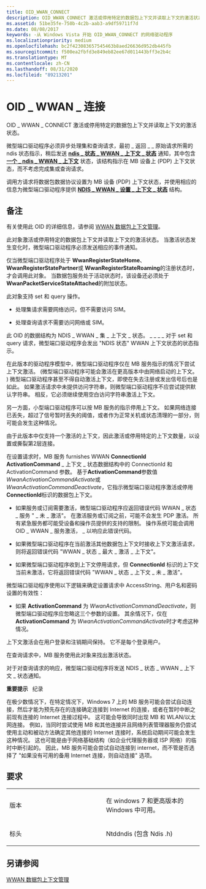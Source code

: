 ```yaml
---
title: OID_WWAN_CONNECT
description: OID_WWAN_CONNECT 激活或停用特定的数据包上下文并读取上下文的激活状态。
ms.assetid: 51be35fe-750b-4c2b-aab3-a9df59711f7d
ms.date: 08/08/2017
keywords: -从 Windows Vista 开始 OID_WWAN_CONNECT 的网络驱动程序
ms.localizationpriority: medium
ms.openlocfilehash: bc2f423083657545463b8aed26636d952db445fb
ms.sourcegitcommit: f500ea2fbfd3e849eb82ee67d011443bff3e2b4c
ms.translationtype: MT
ms.contentlocale: zh-CN
ms.lasthandoff: 08/31/2020
ms.locfileid: "89213201"
---
```

# <a name="oid_wwan_connect"></a>OID \_ WWAN \_ 连接


OID \_ WWAN \_ CONNECT 激活或停用特定的数据包上下文并读取上下文的激活状态。

微型端口驱动程序必须异步处理集和查询请求，最初 \_ 返回 \_ \_ 原始请求所需的 ndis 状态指示，稍后发送 [**ndis \_ 状态 \_ WWAN \_ 上下文 \_ 状态**](ndis-status-wwan-context-state.md) 通知，其中包含 [**一个 \_ ndis \_ WWAN \_ 上下文**](/windows-hardware/drivers/ddi/ndiswwan/ns-ndiswwan-_ndis_wwan_context_state) 状态，该结构指示在 MB 设备上 (PDP) 上下文状态，而不考虑完成集或查询请求。

调用方请求将数据包数据协议设置为 MB 设备 (PDP) 上下文状态，并使用相应的信息为微型端口驱动程序提供 [**NDIS \_ WWAN \_ 设置 \_ 上下文 \_ 状态**](/windows-hardware/drivers/ddi/ndiswwan/ns-ndiswwan-_ndis_wwan_set_context_state) 结构。

<a name="remarks"></a>备注
-------

有关使用此 OID 的详细信息，请参阅 [WWAN 数据包上下文管理](./mb-packet-context-management.md)。

此对象激活或停用特定的数据包上下文并读取上下文的激活状态。 当激活状态发生变化时，微型端口驱动程序必须发送相应的事件通知。

仅当微型端口驱动程序处于 **WwanRegisterStateHome**、 **WwanRegisterStatePartner**或 **WwanRegisterStateRoaming**的注册状态时，才会调用此对象。 当数据包服务处于活动状态时，该设备还必须处于 **WwanPacketServiceStateAttached**的附加状态。

此对象支持 set 和 query 操作。

-   处理集请求需要网络访问，但不需要访问 SIM。

-   处理查询请求不需要访问网络或 SIM。

此 OID 的数据结构为 NDIS \_ WWAN \_ 集 \_ 上下文 \_ 状态。 \_ \_ \_ \_ 对于 set 和 query 请求，微型端口驱动程序会发出 "NDIS 状态" WWAN 上下文状态的状态指示。

在此版本的驱动程序模型中，微型端口驱动程序仅在 MB 服务指示的情况下尝试上下文激活。  (微型端口驱动程序可能会激活在更高版本中由网络启动的上下文。 ) 微型端口驱动程序甚至不得自动激活上下文，即使在失去注册或发出信号后也是如此。 如果激活请求中未提供访问字符串，则微型端口驱动程序不应尝试提供默认字符串。 相反，它必须继续使用空白访问字符串激活上下文。

另一方面，小型端口驱动程序可以按 MB 服务的指示停用上下文。 如果网络连接已丢失，超过了信号暂时丢失的阈值，或者作为正常关机或状态清理的一部分，则可能会发生这种情况。

由于此版本中仅支持一个激活的上下文，因此激活或停用特定的上下文数量，以设置或撕裂第2层连接。

在设置请求时，MB 服务 furnishes WWAN **ConnectionId** **ActivationCommand** \_ 上下文 \_ 状态数据结构中的 ConnectionId 和 ActivationCommand 参数。 基于**ActivationCommand**参数值*WwanActivationCommandActivate*或*WwanActivationCommandDeactivate*，它指示微型端口驱动程序激活或停用**ConnectionId**标识的数据包上下文。

-   如果服务或订阅需要激活，微型端口驱动程序应返回错误代码 WWAN \_ 状态 \_ 服务 " \_ 未 \_ 激活"。 在激活服务或订阅之前，可能不会发生 PDP 激活。 所有紧急服务都可能受设备和操作员提供的支持的限制。 操作系统可能会调用 OID \_ WWAN \_ 服务激活， \_ 以响应此错误代码。

-   如果微型端口驱动程序在当前激活其他数据包上下文时接收上下文激活请求，则将返回错误代码 "WWAN \_ 状态 \_ 最大 \_ 激活 \_ 上下文"。

-   如果微型端口驱动程序收到上下文停用请求，但 **ConnectionId** 标识的上下文当前未激活，它将返回错误代码 "WWAN \_ 状态 \_ 上下文 \_ 未 \_ 激活"。

微型端口驱动程序使用以下逻辑来确定设置请求中 AccessString、用户名和密码设置的有效性：

-   如果 **ActivationCommand** 为 *WwanActivationCommandDeactivate*，则微型端口驱动程序应忽略这三个参数的设置。 其余情况下，仅在 **ActivationCommand** 为 *WwanActivationCommandActivate*时才考虑这种情况。

上下文激活会在用户登录和注销期间保持。 它不是每个登录用户。

在查询请求中，MB 服务使用此对象来找出激活状态。

对于对查询请求的响应，微型端口驱动程序将发送 NDIS \_ 状态 \_ WWAN \_ 上下文 \_ 状态通知。

**重要提示**   纪录

 

在极少数情况下，在特定情况下，Windows 7 上的 MB 服务可能会尝试自动连接，然后才能为预先存在的连接确定连接到 Internet 的连接，或者在暂时中断之前现有连接的 Internet 连接过程中。 这可能会导致同时出现 MB 和 WLAN/以太网连接。 例如，当同时尝试使用 MB 和其他连接并且网络列表管理器服务仍尝试使用主动和被动方法确定其他连接的 Internet 连接时，系统启动期间可能会发生这种情况。 这也可能是由于网络基础结构（如企业代理服务器或 ISP 网络）的临时中断引起的。 因此，MB 服务可能会尝试自动连接到 internet，而不管是否选择了 "如果没有可用的备用 Internet 连接，则自动连接" 选项。

<a name="requirements"></a>要求
------------

<table>
<colgroup>
<col width="50%" />
<col width="50%" />
</colgroup>
<tbody>
<tr class="odd">
<td><p>版本</p></td>
<td><p>在 windows 7 和更高版本的 Windows 中可用。</p></td>
</tr>
<tr class="even">
<td><p>标头</p></td>
<td>Ntddndis (包含 Ndis .h) </td>
</tr>
</tbody>
</table>

## <a name="see-also"></a>另请参阅


[WWAN 数据包上下文管理](./mb-packet-context-management.md)

 

